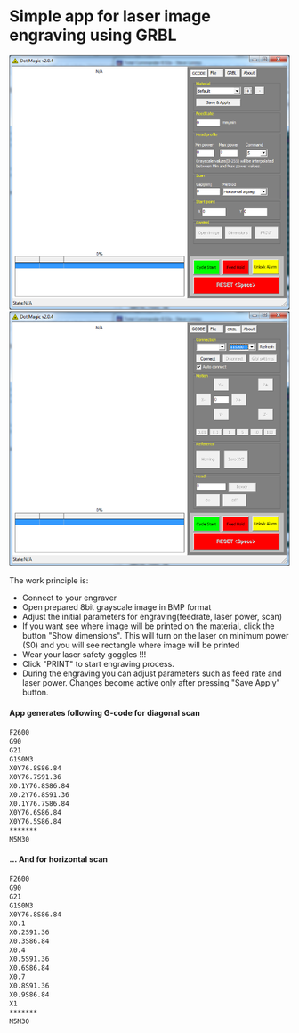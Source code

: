 # Simple app for laser image engraving using GRBL

![Screenshot](scr/scr1.png)
![Screenshot](scr/scr2.png)
 
 The work principle is:

* Connect to your engraver
* Open prepared 8bit grayscale image in BMP format
* Adjust the initial parameters for engraving(feedrate, laser power, scan)
* If you want see where image will be printed on the material, click the button "Show dimensions". This will turn on the laser on minimum power (S0) and you will see rectangle where image will be printed
* Wear your laser safety goggles !!!
* Click "PRINT" to start engraving process.
* During the engraving you can adjust parameters such as feed rate and laser power. Changes become active only after pressing  "Save Apply" button. 


#### App generates following G-code for diagonal scan
```
F2600
G90
G21
G1S0M3
X0Y76.8S86.84
X0Y76.7S91.36
X0.1Y76.8S86.84
X0.2Y76.8S91.36
X0.1Y76.7S86.84
X0Y76.6S86.84
X0Y76.5S86.84
*******
M5M30
```
#### ... And for horizontal scan
```
F2600
G90
G21
G1S0M3
X0Y76.8S86.84
X0.1
X0.2S91.36
X0.3S86.84
X0.4
X0.5S91.36
X0.6S86.84
X0.7
X0.8S91.36
X0.9S86.84
X1
*******
M5M30
```
